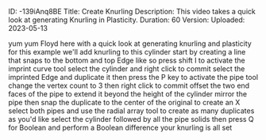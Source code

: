 ID: -139iAnq8BE
Title: Create Knurling
Description: This video takes a quick look at generating Knurling in Plasticity.
Duration: 60
Version: 
Uploaded: 2023-05-13

yum yum Floyd here with a quick look at
generating knurling and plasticity for
this example we'll add knurling to this
cylinder start by creating a line that
snaps to the bottom and top Edge like so
press shift I to activate the imprint
curve tool select the cylinder and right
click to commit select the imprinted
Edge and duplicate it
then press the P key to activate the
pipe tool
change the vertex count to 3 then right
click to commit offset the two end faces
of the pipe to extend it beyond the
height of the cylinder
mirror the pipe then snap the duplicate
to the center of the original to create
an X
select both pipes and use the radial
array tool to create as many duplicates
as you'd like
select the cylinder
followed by all the pipe solids then
press Q for Boolean and perform a
Boolean difference
your knurling is all set

